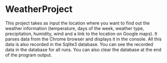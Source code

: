 # WeatherProject

This project takes as input the location where you want to find out the weather information (temperature, days of the week, weather type, precipitation, humidity, wind and a link to the location on Google maps). It parses data from the Chrome browser and displays it in the console. All this data is also recorded in the Sqlite3 database. You can see the recorded data in the database for all runs. You can also clear the database at the end of the program output.
